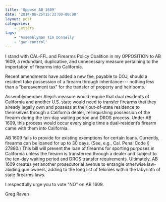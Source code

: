 ```yaml
---
title: 'Oppose AB 1609'
date: '2014-08-25T15:33:00-08:00'
layout: post
categories:
    - Letters
tags:
    - 'Assemblyman Tim Donnelly'
    - 'gun control'
---
```


I stand with CAL-FFL and Firearms Policy Coalition in my OPPOSITION to AB 1609, a redundant, duplicative, and unnecessary measure pertaining to the importation of firearms into California.

Recent amendments have added a new fee, payable to DOJ, should a resident take possession of a firearm through inheritance--- nothing less than a "bereavement tax" for the transfer of property and heirlooms.

Assemblymember Alejo’s measure would require that dual residents of California and another U.S. state would need to transfer firearms that they already legally own and possess at their out-of-state residence to themselves through a California dealer, relinquishing possession of the firearm during the ten-day waiting period and DROS process. Under AB 1609, this process would occur every single time a dual-resident’s firearm came with them into California.

AB 1609 fails to provide for existing exemptions for certain loans. Currently, firearms can be loaned for up to 30 days. (See, e.g., Cal. Penal Code § 27880.) This bill will prevent the loan of firearms for sporting purposes in California unless the firearm is transferred through a dealer and subject to the ten-day waiting period and DROS transfer requirements. Ultimately, AB 1609 creates yet another prosecutorial avenue to entangle otherwise law-abiding gun owners, adding to the long list of felonies within the labyrinth of state firearms laws.

I respectfully urge you to vote "NO" on AB 1609.

Greg Raven